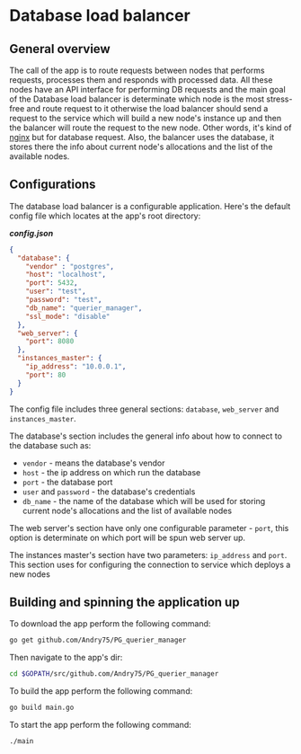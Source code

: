 # Database load balancer 
## General overview 
The call of the app is to route requests between nodes that performs requests,
processes them and responds with processed data. All these nodes have an API interface
for performing DB requests and the main goal of the Database load balancer is 
determinate which node is the most stress-free and route request to it 
otherwise the load balancer should send a request to the service which 
will build a new node's instance up and then the balancer will route 
the request to the new node. Other words, it's kind of [nginx](https://nginx.org/) 
but for database 
request. Also, the balancer uses the database, it stores there the info about 
current node's allocations and the list of the available nodes.
## Configurations
The database load balancer is a configurable application. Here's the default 
config file which locates at the app's root directory:

***config.json***
```json
{
  "database": {
    "vendor" : "postgres",
    "host": "localhost",
    "port": 5432,
    "user": "test",
    "password": "test",
    "db_name": "querier_manager",
    "ssl_mode": "disable"
  },
  "web_server": {
    "port": 8080
  },
  "instances_master": {
    "ip_address": "10.0.0.1",
    "port": 80
  }
}
```
The config file includes three general sections: `database`, `web_server` and 
`instances_master`.

The database's section includes the general info about how to connect to the 
database such as: 
* `vendor` - means the database's vendor
* `host` - the ip address on which run the database
* `port` - the database port
* `user` and `password` - the database's credentials
* `db_name` - the name of the database which will be used for storing current
 node's allocations and the list of available nodes
 
The web server's section have only one configurable parameter - `port`, 
this option is determinate on which port will be spun web server up.
 
The instances master's section have two parameters: `ip_address` and `port`.
This section uses for configuring the connection to service which deploys
a new nodes

## Building and spinning the application up

To download the app perform the following command:
```bash
go get github.com/Andry75/PG_querier_manager
```

Then navigate to the app's dir:

```bash
cd $GOPATH/src/github.com/Andry75/PG_querier_manager
```

To build the app perform the following command:

```bash
go build main.go
```

To start the app perform the following command:

```bash
./main
```


